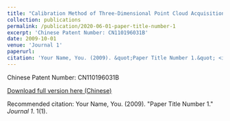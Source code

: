 ```yaml
---
title: "Calibration Method of Three-Dimensional Point Cloud Acquisition System"
collection: publications
permalink: /publication/2020-06-01-paper-title-number-1
excerpt: 'Chinese Patent Number: CN110196031B'
date: 2009-10-01
venue: 'Journal 1'
paperurl: 
citation: 'Your Name, You. (2009). &quot;Paper Title Number 1.&quot; <i>Journal 1</i>. 1(1).'
---
```

Chinese Patent Number: CN110196031B

[Download full version here (Chinese)](http://academicpages.github.io/files/paper1.pdf)

Recommended citation: Your Name, You. (2009). "Paper Title Number 1." <i>Journal 1</i>. 1(1).